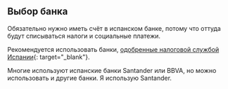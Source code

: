 ## Выбор банка

Обязательно нужно иметь счёт в испанском банке, потому что оттуда будут списываться налоги и социальные платежи.

Рекомендуется использовать
банки, [одобренные налоговой службой Испании](https://sede.agenciatributaria.gob.es/Sede/deudas-apremios-embargos-subastas/pagar-aplazar-consultar/listado-entidades-bancarias-adheridas.html?faqId=c2018148e27c2710VgnVCM100000dc381e0aRCRD){:
target="_blank"}.

Многие используют испанские банки Santander или BBVA, но можно использовать и другие банки. Я использую Santander.
